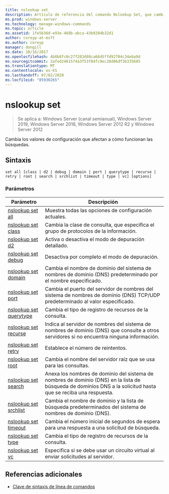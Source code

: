 ```yaml
---
title: nslookup set
description: Artículo de referencia del comando Nslookup Set, que cambia las opciones de configuración que afectan a cómo se comportan las búsquedas.
ms.prod: windows-server
ms.technology: manage-windows-commands
ms.topic: article
ms.assetid: 1fe5b36d-e93e-468b-abca-43b0204b32d1
author: coreyp-at-msft
ms.author: coreyp
manager: dongill
ms.date: 10/16/2017
ms.openlocfilehash: 4b8b8fc0c27f283d88ca6645ffd92704c34eba9d
ms.sourcegitcommit: 2afed2461574a3f53f84fc9ec28d86df3b335685
ms.translationtype: MT
ms.contentlocale: es-ES
ms.lasthandoff: 07/02/2020
ms.locfileid: "85930265"
---
```

# <a name="nslookup-set"></a>nslookup set

> Se aplica a: Windows Server (canal semianual), Windows Server 2019, Windows Server 2016, Windows Server 2012 R2 y Windows Server 2012

Cambia los valores de configuración que afectan a cómo funcionan las búsquedas.

## <a name="syntax"></a>Sintaxis

```
set all [class | d2 | debug | domain | port | querytype | recurse | retry | root | search | srchlist | timeout | type | vc] [options]
```

### <a name="parameters"></a>Parámetros

| Parámetro | Descripción |
| --------- | ----------- |
| [nslookup set all](nslookup-set-all.md) | Muestra todas las opciones de configuración actuales. |
| [nslookup set class](nslookup-set-class.md) | Cambia la clase de consulta, que especifica el grupo de protocolos de la información. |
| [nslookup set d2](nslookup-set-d2.md) | Activa o desactiva el modo de depuración detallado. |
| [nslookup set debug](nslookup-set-debug.md) | Desactiva por completo el modo de depuración. |
| [nslookup set domain](nslookup-set-domain.md) | Cambia el nombre de dominio del sistema de nombres de dominio (DNS) predeterminado por el nombre especificado. |
| [nslookup set port](nslookup-set-port.md) | Cambia el puerto del servidor de nombres del sistema de nombres de dominio (DNS) TCP/UDP predeterminado al valor especificado.
| [nslookup set querytype](nslookup-set-querytype.md) | Cambia el tipo de registro de recursos de la consulta. |
| [nslookup set recurse](nslookup-set-recurse.md) | Indica al servidor de nombres del sistema de nombres de dominio (DNS) que consulte a otros servidores si no encuentra ninguna información. |
| [nslookup set retry](nslookup-set-retry.md) | Establece el número de reintentos. |
| [nslookup set root](nslookup-set-root.md) | Cambia el nombre del servidor raíz que se usa para las consultas. |
| [nslookup set search](nslookup-set-search.md) | Anexa los nombres de dominio del sistema de nombres de dominio (DNS) en la lista de búsqueda de dominios DNS a la solicitud hasta que se reciba una respuesta. |
| [nslookup set srchlist](nslookup-set-srchlist.md) | Cambia el nombre de dominio y la lista de búsqueda predeterminados del sistema de nombres de dominio (DNS). |
| [nslookup set timeout](nslookup-set-timeout.md) | Cambia el número inicial de segundos de espera para una respuesta a una solicitud de búsqueda. |
| [nslookup set type](nslookup-set-type.md) | Cambia el tipo de registro de recursos de la consulta. |
| [nslookup set vc](nslookup-set-vc.md) | Especifica si se debe usar un circuito virtual al enviar solicitudes al servidor. |

## <a name="additional-references"></a>Referencias adicionales

- [Clave de sintaxis de línea de comandos](command-line-syntax-key.md)
